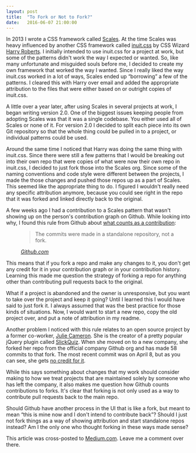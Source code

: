 ```yaml
---
layout: post
title:  "To Fork or Not to Fork?"
date:   2016-06-07 21:00:00
---
```


In 2013 I wrote a CSS framework called [Scales](http://scalescss.com). At the time Scales was heavy influenced by another CSS framework called [inuit.css](https://github.com/inuitcss) by CSS Wizard [Harry Roberts](http://csswizardry.com/). I initially intended to use inuit.css for a project at work, but some of the patterns didn't work the way I expected or wanted. So, like many unfortunate and misguided souls before me, I decided to create my own framework that worked the way I wanted. Since I really liked the way inuit.css worked in a lot of ways, Scales ended up “borrowing” a few of the patterns. I cleared this with Harry over email and added the appropriate attribution to the files that were either based on or outright copies of inuit.css.

A little over a year later, after using Scales in several projects at work, I began writing version 2.0. One of the biggest issues keeping people from adopting Scales was that it was a single codebase. You either used all of Scales or none of it. For version 2.0 I decided to split each piece into its own Git repository so that the whole thing could be pulled in to a project, or individual patterns could be used.

Around the same time I noticed that Harry was doing the same thing with inuit.css. Since there were still a few patterns that I would be breaking out into their own repo that were copies of what were now their own repo in inuit.css, I decided to just fork those into the Scales org. Since some of the naming conventions and code style were different between the projects, I made the those changes and pushed those repos up as a part of Scales. This seemed like the appropriate thing to do. I figured I wouldn't really need any specific attribution anymore, because you could see right in the repo that it was forked and linked directly back to the original.

A few weeks ago I had a contribution to a Scales pattern that wasn't showing up on the person's contribution graph on Github. While looking into why, I found this rule from Github about [what counts as a contribution](https://help.github.com/articles/why-are-my-contributions-not-showing-up-on-my-profile/):

<figure class="quote">
    <blockquote>
        <p>The commits were made in a standalone repository, not a fork.</p>
    </blockquote>
    <figcaption class="source"><cite><a href="https://help.github.com/articles/why-are-my-contributions-not-showing-up-on-my-profile/">Github.com</a></cite></figcaption>
</figure>

This means that if you fork a repo and make any changes to it, you don't get any credit for it in your contribution graph or in your contribution history. Learning this made me question the strategy of forking a repo for anything other than contributing pull requests back to the original.

What if a project is abandoned and the owner is unresponsive, but you want to take over the project and keep it going? Until I learned this I would have said to just fork it. I always assumed that was the best practice for those kinds of situations. Now, I would want to start a new repo, copy the old project over, and put a note of attribution in my readme.

Another problem I noticed with this rule relates to an open source project by a former co-worker, [Julie Cameron](https://github.com/jewlofthelotus). She is the creator of a pretty popular jQuery plugin called  [SlickQuiz](https://github.com/jewlofthelotus/SlickQuiz). When she moved on to a new company, she forked her repo from the official company Github org and has made 58 commits to that fork. The most recent commit was on April 8, but as you can see, she gets [no credit for it](https://github.com/jewlofthelotus?tab=overview&from=2016-04-08).

While this says something about changes that my work should consider making to how we treat projects that are maintained solely by someone who has left the company, it also makes me question how Github counts contributions to forks. It's clear that forking is not only used as a way to contribute pull requests back to the main repo.

Should Github have another process in the UI that is like a fork, but meant to mean “this is mine now and I don't intend to contribute back”? Should I just not fork things as a way of showing attribution and start standalone repos instead? Am I the only one who thought forking in these ways made sense?

This article was cross-posted to [Medium.com](https://medium.com/@yodasw16/to-fork-or-not-to-fork-1b733de24181#.igewosl4p). Leave me a comment over there.
